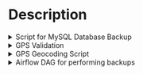 
# Description

<details>
  <summary>Script for MySQL Database Backup</summary> 

This script uses the `os` library to create a MySQL database backup by executing the `mysqldump` command with appropriate options.

### Variables

-   `DB_HOST`: The host name or IP address of the MySQL server.
-   `DB_USER`: The username for the MySQL account.
-   `DB_PASSWORD`: The password for the MySQL account.
-   `DB_NAME`: The name of the database to be backed up.
-   `BACKUP_FOLDER`: The path to the backup folder where the backup files will be stored.

### Process

-   The script checks if the backup folder exists, and creates it if it does not.
-   The `mysqldump` command is set with the appropriate options to execute a backup of the specified database.
-   The script iterates over all tables in the database.
-   For each table, the script checks if the `country_id` column exists in the table.
-   If the column exists, the script filters the data by `country_id` column for the backup.
-   A backup file is generated for the current table in the specified backup folder.

Note that the script assumes that the `mysqldump` command is in the system path. If it is not, the full path to the `mysqldump` command must be specified.
</details>

<details>
  <summary>GPS Validation</summary> 

This script creates a backup of a MySQL database and saves it to a specified folder. It uses the `os` module to interact with the operating system and execute command-line commands.

## Prerequisites

-   MySQL installed on your machine
-   Python 3.x installed on your machine
-   `os` module is available in your Python environment

## Usage

1.  Open the Python script in your preferred editor.
2.  Modify the following variables to match your database credentials and backup folder:

pythonCopy code

`DB_HOST = 'localhost'
DB_USER = 'username'
DB_PASSWORD = 'password'
DB_NAME = 'database_name'
BACKUP_FOLDER = '/path/to/backup/folder'` 

3.  Save the changes.
4.  Open a terminal window and navigate to the directory containing the script.
5.  Run the script using the following command:

bashCopy code

`python backup_mysql.py` 

6.  The script will create a backup of the database and save it to the specified backup folder.

## How It Works

The script uses the `os` module to execute command-line commands. The following steps are taken:

1.  The script checks if the backup folder specified in the `BACKUP_FOLDER` variable exists. If it doesn't exist, the script creates the folder using the `os.makedirs()` function.
    
2.  The script creates a command string to execute the `mysqldump` utility with appropriate options. The command includes the following options:
    
    -   `-h`: Specifies the host name or IP address of the MySQL server
    -   `-u`: Specifies the username to use when connecting to the MySQL server
    -   `-p`: Specifies the password to use when connecting to the MySQL server
    -   `--databases`: Specifies the database to back up
    -   `--single-transaction`: Ensures a consistent backup by using a single transaction
    -   `--quick`: Ensures a faster backup by retrieving rows one at a time
    -   `-r -`: Redirects the output to stdout so that it can be piped to another command
3.  The script uses the `os.popen()` function to execute the command and read the output. The output is split into a list of table names.
    
4.  The script iterates over the list of table names and checks if the table has a `country_id` column. If it does, the script modifies the `mysqldump` command to filter the data by the `country_id` column using the `--where` option.
    
5.  The script generates a backup filename for the current table and executes the modified `mysqldump` command to save the backup to the specified backup folder.
    
6.  The script repeats steps 4 and 5 for each table in the database.
    

## Notes

-   This script is designed to be run on a Unix-like operating system, such as Linux or macOS. It may not work as expected on Windows.
-   You should make sure to keep your backup files in a secure location, as they contain sensitive data.
-   You can modify the script to back up multiple databases by changing the `DB_NAME` variable to a comma-separated list of database names.
</details>

<details>
  <summary>GPS Geocoding Script</summary>

This script is designed to geocode GPS coordinates stored in a MySQL database using the Google Maps API. The script uses the `mysql.connector` library to connect to the database and the `googlemaps` library to access the API. The geocoding is performed in parallel using the `multiprocessing` library, and the results are cached in a CSV file to speed up future lookups.

## Requirements

This script requires the following libraries to be installed:

-   `mysql.connector`
-   `pandas`
-   `googlemaps`

In addition, you will need a Google Maps API key to use the geocoding functionality. You can obtain an API key from the [Google Cloud Console](https://console.cloud.google.com/).

## Usage

To use this script, you will need to replace the following placeholders in the code:

-   `YOUR_API_KEY`: Replace this with your own Google Maps API key
-   `adgg`: Replace this with the name of the database containing the GPS coordinates
-   `core_animal`: Replace this with the name of the table containing the GPS coordinates
-   `root`: Replace this with the username for your MySQL database
-   `batch_size`: Change this to control the number of rows processed in each batch
-   `num_processes`: Change this to control the number of parallel processes used for geocoding
-   `cache_file`: Replace this with the path to the CSV file used to cache geocoding results

Once you have made these changes, you can run the script using the following command:

pythonCopy code

`python gps_geocoding.py` 

The script will output progress information to the console as it processes each batch of rows. Once the script has finished, the cached results will be stored in the CSV file specified in `cache_file`.

## Note

It is recommended to use this script only for small to medium sized datasets. Large datasets may cause performance issues due to the limitations of the Google Maps API free tier. Additionally, using the API for large datasets may result in additional charges from Google.

</details>


<details>
  <summary>Airflow DAG for performing backups</summary>

This is an example DAG (Directed Acyclic Graph) for performing backups using Airflow, a platform to programmatically author, schedule, and monitor workflows.

## Prerequisites

Make sure you have Airflow installed and configured properly. You also need the following Python modules:

-   `datetime`
-   `timedelta`

## DAG details

This DAG is called `backup_dag` and is set to run once a day using the `schedule_interval` parameter. The DAG consists of one task:

-   `backup_script`: This task runs a Bash script to perform the backup. The script is located at `/var/backup_ILRI/DAG_adgg/backup.py`. The task is implemented using the `BashOperator` class from the `airflow.operators.bash_operator` module.

The DAG is defined using the `DAG` class from the `airflow` module. The `default_args` dictionary contains some default arguments that will be used by all tasks in the DAG, unless they are overridden. The most important arguments are:

-   `owner`: The owner of the DAG. This is a required argument.
-   `depends_on_past`: Whether the task depends on the success of the previous run. This is set to `False`.
-   `start_date`: The start date of the DAG. This is set to March 6th, 2023.
-   `retries`: The number of times to retry the task in case of failure. This is set to `1`.
-   `retry_delay`: The delay between retries. This is set to 5 minutes.

The `dag` object is passed as a parameter to the `BashOperator` constructor to assign the task to the DAG.


## Running the DAG

To run the DAG, save the code to a file (e.g. `backup_dag.py`) and put it in your Airflow DAGs folder. Then start the Airflow scheduler and webserver:

Copy code

`airflow scheduler
airflow webserver` 

You should now be able to see the DAG in the Airflow UI and trigger it manually or wait for the scheduled run.
</details>
